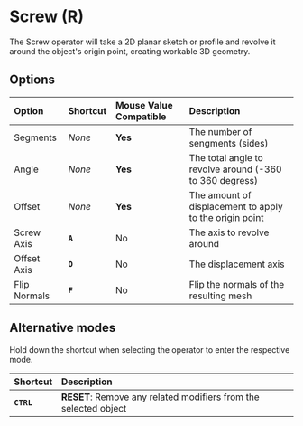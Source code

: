 # Screw (<span title="Recallable">R</span>)

The Screw operator will take a 2D planar sketch or profile and revolve it around the object's origin point, creating workable 3D geometry.

[](../_media/screw.mp4 ':include')

## Options

| Option | Shortcut | Mouse Value Compatible | Description |
| :--- | :--- | :--- | :--- |
| Segments | _None_ | **Yes** | The number of sengments (sides) |
| Angle | _None_ | **Yes** | The total angle to revolve around (-360 to 360 degress) |
| Offset | _None_ | **Yes** | The amount of displacement to apply to the origin point |
| Screw Axis | **`A`** | No | The axis to revolve around |
| Offset Axis | **`O`** | No | The displacement axis |
| Flip Normals | **`F`** | No | Flip the normals of the resulting mesh |

## Alternative modes

Hold down the shortcut when selecting the operator to enter the respective mode.

| Shortcut | Description |
| :--- | :--- |
| **`CTRL`** | **RESET**: Remove any related modifiers from the selected object |